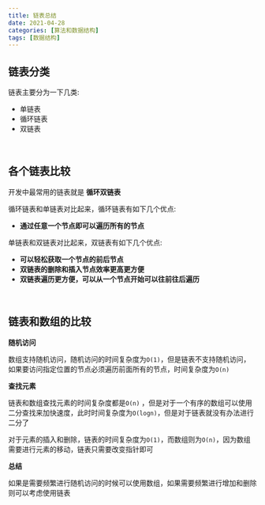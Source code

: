 ```yaml
---
title: 链表总结
date: 2021-04-28
categories: [算法和数据结构]
tags: [数据结构]  
---
```


## 链表分类

链表主要分为一下几类:

- 单链表
- 循环链表
- 双链表

​    

## 各个链表比较

开发中最常用的链表就是 **循环双链表**

循环链表和单链表对比起来，循环链表有如下几个优点:

- **通过任意一个节点即可以遍历所有的节点**

单链表和双链表对比起来，双链表有如下几个优点:

- **可以轻松获取一个节点的前后节点**
- **双链表的删除和插入节点效率更高更方便**
- **双链表遍历更方便，可以从一个节点开始可以往前往后遍历**

​    

## 链表和数组的比较

**随机访问**

数组支持随机访问，随机访问的时间复杂度为`O(1)`，但是链表不支持随机访问，如果要访问指定位置的节点必须遍历前面所有的节点，时间复杂度为`O(n)`

**查找元素**

链表和数组查找元素的时间复杂度都是`O(n)` ，但是对于一个有序的数组可以使用二分查找来加快速度，此时时间复杂度为`O(logn)`，但是对于链表就没有办法进行二分了

对于元素的插入和删除，链表的时间复杂度为`O(1)`，而数组则为`O(n)`，因为数组需要进行元素的移动，链表只需要改变指针即可

**总结**

如果是需要频繁进行随机访问的时候可以使用数组，如果需要频繁进行增加和删除则可以考虑使用链表